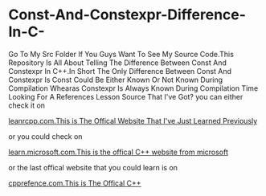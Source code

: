 # Const-And-Constexpr-Difference-In-C-
Go To My Src Folder If You Guys Want To See My Source Code.This Repository Is All About Telling The Difference Between Const And Constexpr In C++.In Short The Only Difference Between Const And Constexpr Is Const Could Be Either Known Or Not Known During Compilation Whearas Constexpr Is Always Known During Compilation Time
Looking For A References Lesson Source That I've Got?
you can either check it on

<a href="https://www.learncpp.com/cpp-tutorial/compile-time-constants-constant-expressions-and-constexpr/">leanrcpp.com.This is The Offical Website That I've Just Learned Previously</a>


or you could check on

<a href="https://learn.microsoft.com/en-us/">learn.microsoft.com.This is the offical C++ website from microsoft</a>


or the last offical website that you could learn is on


<a href="https://en.cppreference.com/w/cpp/language/constexpr">cpprefence.com.This is The Offical C++</a>

